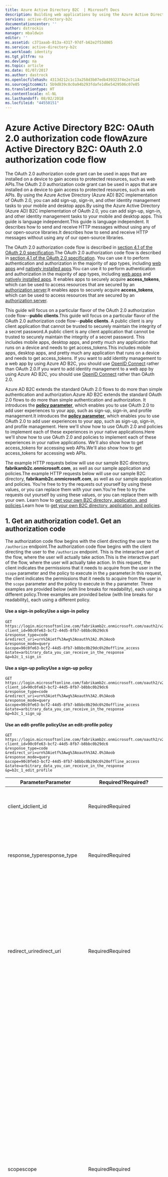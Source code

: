 ```yaml
---
title: Azure Active Directory B2C  | Microsoft Docs
description: Building web applications by using the Azure Active Directory implementation of the OpenID Connect authentication protocol.
services: active-directory-b2c
documentationcenter: ''
author: dstrockis
manager: mbaldwin
editor: ''
ms.assetid: c371aaab-813a-4317-97df-b62e2f53d865
ms.service: active-directory-b2c
ms.workload: identity
ms.tgt_pltfrm: na
ms.devlang: na
ms.topic: article
ms.date: 01/07/2017
ms.author: dastrock
ms.openlocfilehash: 4313d212c1c13a258d3b07edb43932374e2e71a4
ms.sourcegitcommit: 5b9d839c0c0a94b293fdafe1d6e5429506c07e05
ms.translationtype: HT
ms.contentlocale: nl-NL
ms.lasthandoff: 08/02/2018
ms.locfileid: "44550151"
---
```

# <a name="azure-active-directory-b2c-oauth-20-authorization-code-flow"></a><span data-ttu-id="49aea-103">Azure Active Directory B2C: OAuth 2.0 authorization code flow</span><span class="sxs-lookup"><span data-stu-id="49aea-103">Azure Active Directory B2C: OAuth 2.0 authorization code flow</span></span>
<span data-ttu-id="49aea-104">The OAuth 2.0 authorization code grant can be used in apps that are installed on a device to gain access to protected resources, such as web APIs.</span><span class="sxs-lookup"><span data-stu-id="49aea-104">The OAuth 2.0 authorization code grant can be used in apps that are installed on a device to gain access to protected resources, such as web APIs.</span></span> <span data-ttu-id="49aea-105">By using the Azure Active Directory (Azure AD) B2C implementation of OAuth 2.0, you can add sign-up, sign-in, and other identity management tasks to your mobile and desktop apps.</span><span class="sxs-lookup"><span data-stu-id="49aea-105">By using the Azure Active Directory (Azure AD) B2C implementation of OAuth 2.0, you can add sign-up, sign-in, and other identity management tasks to your mobile and desktop apps.</span></span> <span data-ttu-id="49aea-106">This guide is language independent.</span><span class="sxs-lookup"><span data-stu-id="49aea-106">This guide is language independent.</span></span> <span data-ttu-id="49aea-107">It describes how to send and receive HTTP messages without using any of our open-source libraries.</span><span class="sxs-lookup"><span data-stu-id="49aea-107">It describes how to send and receive HTTP messages without using any of our open-source libraries.</span></span>

<!-- TODO: Need link to libraries -->

<span data-ttu-id="49aea-108">The OAuth 2.0 authorization code flow is described in [section 4.1 of the OAuth 2.0 specification](http://tools.ietf.org/html/rfc6749).</span><span class="sxs-lookup"><span data-stu-id="49aea-108">The OAuth 2.0 authorization code flow is described in [section 4.1 of the OAuth 2.0 specification](http://tools.ietf.org/html/rfc6749).</span></span> <span data-ttu-id="49aea-109">You can use it to perform authentication and authorization in the majority of app types, including [web apps](active-directory-b2c-apps.md#web-apps) and [natively installed apps](active-directory-b2c-apps.md#mobile-and-native-apps).</span><span class="sxs-lookup"><span data-stu-id="49aea-109">You can use it to perform authentication and authorization in the majority of app types, including [web apps](active-directory-b2c-apps.md#web-apps) and [natively installed apps](active-directory-b2c-apps.md#mobile-and-native-apps).</span></span> <span data-ttu-id="49aea-110">It enables apps to securely acquire **access_tokens**, which can be used to access resources that are secured by an [authorization server](active-directory-b2c-reference-protocols.md#the-basics).</span><span class="sxs-lookup"><span data-stu-id="49aea-110">It enables apps to securely acquire **access_tokens**, which can be used to access resources that are secured by an [authorization server](active-directory-b2c-reference-protocols.md#the-basics).</span></span>

<span data-ttu-id="49aea-111">This guide will focus on a particular flavor of the OAuth 2.0 authorization code flow--**public clients**.</span><span class="sxs-lookup"><span data-stu-id="49aea-111">This guide will focus on a particular flavor of the OAuth 2.0 authorization code flow--**public clients**.</span></span> <span data-ttu-id="49aea-112">A public client is any client application that cannot be trusted to securely maintain the integrity of a secret password.</span><span class="sxs-lookup"><span data-stu-id="49aea-112">A public client is any client application that cannot be trusted to securely maintain the integrity of a secret password.</span></span> <span data-ttu-id="49aea-113">This includes mobile apps, desktop apps, and pretty much any application that runs on a device and needs to get access_tokens.</span><span class="sxs-lookup"><span data-stu-id="49aea-113">This includes mobile apps, desktop apps, and pretty much any application that runs on a device and needs to get access_tokens.</span></span> <span data-ttu-id="49aea-114">If you want to add identity management to a web app by using Azure AD B2C, you should use [OpenID Connect](active-directory-b2c-reference-oidc.md) rather than OAuth 2.0.</span><span class="sxs-lookup"><span data-stu-id="49aea-114">If you want to add identity management to a web app by using Azure AD B2C, you should use [OpenID Connect](active-directory-b2c-reference-oidc.md) rather than OAuth 2.0.</span></span>

<span data-ttu-id="49aea-115">Azure AD B2C extends the standard OAuth 2.0 flows to do more than simple authentication and authorization.</span><span class="sxs-lookup"><span data-stu-id="49aea-115">Azure AD B2C extends the standard OAuth 2.0 flows to do more than simple authentication and authorization.</span></span> <span data-ttu-id="49aea-116">It introduces the [**policy parameter**](active-directory-b2c-reference-policies.md), which enables you to use OAuth 2.0 to add user experiences to your app, such as sign-up, sign-in, and profile management.</span><span class="sxs-lookup"><span data-stu-id="49aea-116">It introduces the [**policy parameter**](active-directory-b2c-reference-policies.md), which enables you to use OAuth 2.0 to add user experiences to your app, such as sign-up, sign-in, and profile management.</span></span> <span data-ttu-id="49aea-117">Here we'll show how to use OAuth 2.0 and policies to implement each of these experiences in your native applications.</span><span class="sxs-lookup"><span data-stu-id="49aea-117">Here we'll show how to use OAuth 2.0 and policies to implement each of these experiences in your native applications.</span></span> <span data-ttu-id="49aea-118">We'll also show how to get access_tokens for accessing web APIs.</span><span class="sxs-lookup"><span data-stu-id="49aea-118">We'll also show how to get access_tokens for accessing web APIs.</span></span>

<span data-ttu-id="49aea-119">The example HTTP requests below will use our sample B2C directory, **fabrikamb2c.onmicrosoft.com**, as well as our sample application and policies.</span><span class="sxs-lookup"><span data-stu-id="49aea-119">The example HTTP requests below will use our sample B2C directory, **fabrikamb2c.onmicrosoft.com**, as well as our sample application and policies.</span></span> <span data-ttu-id="49aea-120">You're free to try the requests out yourself by using these values, or you can replace them with your own.</span><span class="sxs-lookup"><span data-stu-id="49aea-120">You're free to try the requests out yourself by using these values, or you can replace them with your own.</span></span>
<span data-ttu-id="49aea-121">Learn how to [get your own B2C directory, application, and policies](#use-your-own-b2c-directory).</span><span class="sxs-lookup"><span data-stu-id="49aea-121">Learn how to [get your own B2C directory, application, and policies](#use-your-own-b2c-directory).</span></span>

## <a name="1-get-an-authorization-code"></a><span data-ttu-id="49aea-122">1. Get an authorization code</span><span class="sxs-lookup"><span data-stu-id="49aea-122">1. Get an authorization code</span></span>
<span data-ttu-id="49aea-123">The authorization code flow begins with the client directing the user to the `/authorize` endpoint.</span><span class="sxs-lookup"><span data-stu-id="49aea-123">The authorization code flow begins with the client directing the user to the `/authorize` endpoint.</span></span> <span data-ttu-id="49aea-124">This is the interactive part of the flow, where the user will actually take action.</span><span class="sxs-lookup"><span data-stu-id="49aea-124">This is the interactive part of the flow, where the user will actually take action.</span></span> <span data-ttu-id="49aea-125">In this request, the client indicates the permissions that it needs to acquire from the user in the `scope` parameter and the policy to execute in the `p` parameter.</span><span class="sxs-lookup"><span data-stu-id="49aea-125">In this request, the client indicates the permissions that it needs to acquire from the user in the `scope` parameter and the policy to execute in the `p` parameter.</span></span> <span data-ttu-id="49aea-126">Three examples are provided below (with line breaks for readability), each using a different policy.</span><span class="sxs-lookup"><span data-stu-id="49aea-126">Three examples are provided below (with line breaks for readability), each using a different policy.</span></span>

#### <a name="use-a-sign-in-policy"></a><span data-ttu-id="49aea-127">Use a sign-in policy</span><span class="sxs-lookup"><span data-stu-id="49aea-127">Use a sign-in policy</span></span>
```
GET https://login.microsoftonline.com/fabrikamb2c.onmicrosoft.com/oauth2/v2.0/authorize?
client_id=90c0fe63-bcf2-44d5-8fb7-b8bbc0b29dc6
&response_type=code
&redirect_uri=urn%3Aietf%3Awg%3Aoauth%3A2.0%3Aoob
&response_mode=query
&scope=90c0fe63-bcf2-44d5-8fb7-b8bbc0b29dc6%20offline_access
&state=arbitrary_data_you_can_receive_in_the_response
&p=b2c_1_sign_in
```

#### <a name="use-a-sign-up-policy"></a><span data-ttu-id="49aea-128">Use a sign-up policy</span><span class="sxs-lookup"><span data-stu-id="49aea-128">Use a sign-up policy</span></span>
```
GET https://login.microsoftonline.com/fabrikamb2c.onmicrosoft.com/oauth2/v2.0/authorize?
client_id=90c0fe63-bcf2-44d5-8fb7-b8bbc0b29dc6
&response_type=code
&redirect_uri=urn%3Aietf%3Awg%3Aoauth%3A2.0%3Aoob
&response_mode=query
&scope=90c0fe63-bcf2-44d5-8fb7-b8bbc0b29dc6%20offline_access
&state=arbitrary_data_you_can_receive_in_the_response
&p=b2c_1_sign_up
```

#### <a name="use-an-edit-profile-policy"></a><span data-ttu-id="49aea-129">Use an edit-profile policy</span><span class="sxs-lookup"><span data-stu-id="49aea-129">Use an edit-profile policy</span></span>
```
GET https://login.microsoftonline.com/fabrikamb2c.onmicrosoft.com/oauth2/v2.0/authorize?
client_id=90c0fe63-bcf2-44d5-8fb7-b8bbc0b29dc6
&response_type=code
&redirect_uri=urn%3Aietf%3Awg%3Aoauth%3A2.0%3Aoob
&response_mode=query
&scope=90c0fe63-bcf2-44d5-8fb7-b8bbc0b29dc6%20offline_access
&state=arbitrary_data_you_can_receive_in_the_response
&p=b2c_1_edit_profile
```

| <span data-ttu-id="49aea-130">Parameter</span><span class="sxs-lookup"><span data-stu-id="49aea-130">Parameter</span></span> | <span data-ttu-id="49aea-131">Required?</span><span class="sxs-lookup"><span data-stu-id="49aea-131">Required?</span></span> | <span data-ttu-id="49aea-132">Description</span><span class="sxs-lookup"><span data-stu-id="49aea-132">Description</span></span> |
| --- | --- | --- |
| <span data-ttu-id="49aea-133">client_id</span><span class="sxs-lookup"><span data-stu-id="49aea-133">client_id</span></span> |<span data-ttu-id="49aea-134">Required</span><span class="sxs-lookup"><span data-stu-id="49aea-134">Required</span></span> |<span data-ttu-id="49aea-135">The application ID that the [Azure portal](https://portal.azure.com) assigned to your app.</span><span class="sxs-lookup"><span data-stu-id="49aea-135">The application ID that the [Azure portal](https://portal.azure.com) assigned to your app.</span></span> |
| <span data-ttu-id="49aea-136">response_type</span><span class="sxs-lookup"><span data-stu-id="49aea-136">response_type</span></span> |<span data-ttu-id="49aea-137">Required</span><span class="sxs-lookup"><span data-stu-id="49aea-137">Required</span></span> |<span data-ttu-id="49aea-138">The response type, which must include `code` for the authorization code flow.</span><span class="sxs-lookup"><span data-stu-id="49aea-138">The response type, which must include `code` for the authorization code flow.</span></span> |
| <span data-ttu-id="49aea-139">redirect_uri</span><span class="sxs-lookup"><span data-stu-id="49aea-139">redirect_uri</span></span> |<span data-ttu-id="49aea-140">Required</span><span class="sxs-lookup"><span data-stu-id="49aea-140">Required</span></span> |<span data-ttu-id="49aea-141">The redirect_uri of your app, where authentication responses can be sent and received by your app.</span><span class="sxs-lookup"><span data-stu-id="49aea-141">The redirect_uri of your app, where authentication responses can be sent and received by your app.</span></span> <span data-ttu-id="49aea-142">It must exactly match one of the redirect_uris that you registered in the portal, except that it must be URL encoded.</span><span class="sxs-lookup"><span data-stu-id="49aea-142">It must exactly match one of the redirect_uris that you registered in the portal, except that it must be URL encoded.</span></span> |
| <span data-ttu-id="49aea-143">scope</span><span class="sxs-lookup"><span data-stu-id="49aea-143">scope</span></span> |<span data-ttu-id="49aea-144">Required</span><span class="sxs-lookup"><span data-stu-id="49aea-144">Required</span></span> |<span data-ttu-id="49aea-145">A space-separated list of scopes.</span><span class="sxs-lookup"><span data-stu-id="49aea-145">A space-separated list of scopes.</span></span> <span data-ttu-id="49aea-146">A single scope value indicates to Azure AD both of the permissions that are being requested.</span><span class="sxs-lookup"><span data-stu-id="49aea-146">A single scope value indicates to Azure AD both of the permissions that are being requested.</span></span> <span data-ttu-id="49aea-147">Using the client ID as the scope indicates that your app needs an **access token** that can be used against your own service or web API, represented by the same client ID.</span><span class="sxs-lookup"><span data-stu-id="49aea-147">Using the client ID as the scope indicates that your app needs an **access token** that can be used against your own service or web API, represented by the same client ID.</span></span>  <span data-ttu-id="49aea-148">The `offline_access` scope indicates that your app will need a **refresh_token** for long-lived access to resources.</span><span class="sxs-lookup"><span data-stu-id="49aea-148">The `offline_access` scope indicates that your app will need a **refresh_token** for long-lived access to resources.</span></span>  <span data-ttu-id="49aea-149">You can also use the `openid` scope to request an **id_token** from Azure AD B2C.</span><span class="sxs-lookup"><span data-stu-id="49aea-149">You can also use the `openid` scope to request an **id_token** from Azure AD B2C.</span></span> |
| <span data-ttu-id="49aea-150">response_mode</span><span class="sxs-lookup"><span data-stu-id="49aea-150">response_mode</span></span> |<span data-ttu-id="49aea-151">Recommended</span><span class="sxs-lookup"><span data-stu-id="49aea-151">Recommended</span></span> |<span data-ttu-id="49aea-152">The method that should be used to send the resulting authorization_code back to your app.</span><span class="sxs-lookup"><span data-stu-id="49aea-152">The method that should be used to send the resulting authorization_code back to your app.</span></span> <span data-ttu-id="49aea-153">It can be one of 'query', 'form_post', or 'fragment'.</span><span class="sxs-lookup"><span data-stu-id="49aea-153">It can be one of 'query', 'form_post', or 'fragment'.</span></span> |
| <span data-ttu-id="49aea-154">state</span><span class="sxs-lookup"><span data-stu-id="49aea-154">state</span></span> |<span data-ttu-id="49aea-155">Recommended</span><span class="sxs-lookup"><span data-stu-id="49aea-155">Recommended</span></span> |<span data-ttu-id="49aea-156">A value included in the request that will also be returned in the token response.</span><span class="sxs-lookup"><span data-stu-id="49aea-156">A value included in the request that will also be returned in the token response.</span></span> <span data-ttu-id="49aea-157">It can be a string of any content that you want.</span><span class="sxs-lookup"><span data-stu-id="49aea-157">It can be a string of any content that you want.</span></span> <span data-ttu-id="49aea-158">A randomly generated unique value is typically used for preventing cross-site request forgery attacks.</span><span class="sxs-lookup"><span data-stu-id="49aea-158">A randomly generated unique value is typically used for preventing cross-site request forgery attacks.</span></span> <span data-ttu-id="49aea-159">The state is also used to encode information about the user's state in the app before the authentication request occurred, such as the page they were on or the policy being executed.</span><span class="sxs-lookup"><span data-stu-id="49aea-159">The state is also used to encode information about the user's state in the app before the authentication request occurred, such as the page they were on or the policy being executed.</span></span> |
| <span data-ttu-id="49aea-160">p</span><span class="sxs-lookup"><span data-stu-id="49aea-160">p</span></span> |<span data-ttu-id="49aea-161">Required</span><span class="sxs-lookup"><span data-stu-id="49aea-161">Required</span></span> |<span data-ttu-id="49aea-162">The policy that will be executed.</span><span class="sxs-lookup"><span data-stu-id="49aea-162">The policy that will be executed.</span></span> <span data-ttu-id="49aea-163">It is the name of a policy that is created in your B2C directory.</span><span class="sxs-lookup"><span data-stu-id="49aea-163">It is the name of a policy that is created in your B2C directory.</span></span> <span data-ttu-id="49aea-164">The policy name value should begin with "b2c\_1\_".</span><span class="sxs-lookup"><span data-stu-id="49aea-164">The policy name value should begin with "b2c\_1\_".</span></span> <span data-ttu-id="49aea-165">Learn more about policies in [Extensible policy framework](active-directory-b2c-reference-policies.md).</span><span class="sxs-lookup"><span data-stu-id="49aea-165">Learn more about policies in [Extensible policy framework](active-directory-b2c-reference-policies.md).</span></span> |
| <span data-ttu-id="49aea-166">prompt</span><span class="sxs-lookup"><span data-stu-id="49aea-166">prompt</span></span> |<span data-ttu-id="49aea-167">Optional</span><span class="sxs-lookup"><span data-stu-id="49aea-167">Optional</span></span> |<span data-ttu-id="49aea-168">The type of user interaction that is required.</span><span class="sxs-lookup"><span data-stu-id="49aea-168">The type of user interaction that is required.</span></span> <span data-ttu-id="49aea-169">The only valid value at this time is 'login', which forces the user to enter their credentials on that request.</span><span class="sxs-lookup"><span data-stu-id="49aea-169">The only valid value at this time is 'login', which forces the user to enter their credentials on that request.</span></span> <span data-ttu-id="49aea-170">Single sign-on will not take effect.</span><span class="sxs-lookup"><span data-stu-id="49aea-170">Single sign-on will not take effect.</span></span> |

<span data-ttu-id="49aea-171">At this point, the user will be asked to complete the policy's workflow.</span><span class="sxs-lookup"><span data-stu-id="49aea-171">At this point, the user will be asked to complete the policy's workflow.</span></span> <span data-ttu-id="49aea-172">This may involve the user entering their user name and password, signing in with a social identity, signing up for the directory, or any other number of steps, depending on how the policy is defined.</span><span class="sxs-lookup"><span data-stu-id="49aea-172">This may involve the user entering their user name and password, signing in with a social identity, signing up for the directory, or any other number of steps, depending on how the policy is defined.</span></span>

<span data-ttu-id="49aea-173">After the user completes the policy, Azure AD will return a response to your app at the indicated `redirect_uri`, by using the method specified in the `response_mode` parameter.</span><span class="sxs-lookup"><span data-stu-id="49aea-173">After the user completes the policy, Azure AD will return a response to your app at the indicated `redirect_uri`, by using the method specified in the `response_mode` parameter.</span></span> <span data-ttu-id="49aea-174">The response will be exactly the same for each of the above cases, independent of the policy that was executed.</span><span class="sxs-lookup"><span data-stu-id="49aea-174">The response will be exactly the same for each of the above cases, independent of the policy that was executed.</span></span>

<span data-ttu-id="49aea-175">A successful response that uses `response_mode=query` looks like:</span><span class="sxs-lookup"><span data-stu-id="49aea-175">A successful response that uses `response_mode=query` looks like:</span></span>

```
GET urn:ietf:wg:oauth:2.0:oob?
code=AwABAAAAvPM1KaPlrEqdFSBzjqfTGBCmLdgfSTLEMPGYuNHSUYBrq...        // the authorization_code, truncated
&state=arbitrary_data_you_can_receive_in_the_response                // the value provided in the request
```

| <span data-ttu-id="49aea-176">Parameter</span><span class="sxs-lookup"><span data-stu-id="49aea-176">Parameter</span></span> | <span data-ttu-id="49aea-177">Description</span><span class="sxs-lookup"><span data-stu-id="49aea-177">Description</span></span> |
| --- | --- |
| <span data-ttu-id="49aea-178">code</span><span class="sxs-lookup"><span data-stu-id="49aea-178">code</span></span> |<span data-ttu-id="49aea-179">The authorization_code that the app requested.</span><span class="sxs-lookup"><span data-stu-id="49aea-179">The authorization_code that the app requested.</span></span> <span data-ttu-id="49aea-180">The app can use the authorization code to request an access_token for a target resource.</span><span class="sxs-lookup"><span data-stu-id="49aea-180">The app can use the authorization code to request an access_token for a target resource.</span></span> <span data-ttu-id="49aea-181">Authorization_codes are very short lived.</span><span class="sxs-lookup"><span data-stu-id="49aea-181">Authorization_codes are very short lived.</span></span> <span data-ttu-id="49aea-182">Typically, they expire after about 10 minutes.</span><span class="sxs-lookup"><span data-stu-id="49aea-182">Typically, they expire after about 10 minutes.</span></span> |
| <span data-ttu-id="49aea-183">state</span><span class="sxs-lookup"><span data-stu-id="49aea-183">state</span></span> |<span data-ttu-id="49aea-184">See the full description in the previous table.</span><span class="sxs-lookup"><span data-stu-id="49aea-184">See the full description in the previous table.</span></span> <span data-ttu-id="49aea-185">If a state parameter is included in the request, the same value should appear in the response.</span><span class="sxs-lookup"><span data-stu-id="49aea-185">If a state parameter is included in the request, the same value should appear in the response.</span></span> <span data-ttu-id="49aea-186">The app should verify that the state values in the request and the response are identical.</span><span class="sxs-lookup"><span data-stu-id="49aea-186">The app should verify that the state values in the request and the response are identical.</span></span> |

<span data-ttu-id="49aea-187">Error responses may also be sent to the `redirect_uri` so that the app can handle them appropriately:</span><span class="sxs-lookup"><span data-stu-id="49aea-187">Error responses may also be sent to the `redirect_uri` so that the app can handle them appropriately:</span></span>

```
GET urn:ietf:wg:oauth:2.0:oob?
error=access_denied
&error_description=The+user+has+cancelled+entering+self-asserted+information
&state=arbitrary_data_you_can_receive_in_the_response
```

| <span data-ttu-id="49aea-188">Parameter</span><span class="sxs-lookup"><span data-stu-id="49aea-188">Parameter</span></span> | <span data-ttu-id="49aea-189">Description</span><span class="sxs-lookup"><span data-stu-id="49aea-189">Description</span></span> |
| --- | --- |
| <span data-ttu-id="49aea-190">error</span><span class="sxs-lookup"><span data-stu-id="49aea-190">error</span></span> |<span data-ttu-id="49aea-191">An error code string that can be used to classify the types of errors that occur, and can be used to react to errors.</span><span class="sxs-lookup"><span data-stu-id="49aea-191">An error code string that can be used to classify the types of errors that occur, and can be used to react to errors.</span></span> |
| <span data-ttu-id="49aea-192">error_description</span><span class="sxs-lookup"><span data-stu-id="49aea-192">error_description</span></span> |<span data-ttu-id="49aea-193">A specific error message that can help a developer to identify the root cause of an authentication error.</span><span class="sxs-lookup"><span data-stu-id="49aea-193">A specific error message that can help a developer to identify the root cause of an authentication error.</span></span> |
| <span data-ttu-id="49aea-194">state</span><span class="sxs-lookup"><span data-stu-id="49aea-194">state</span></span> |<span data-ttu-id="49aea-195">See the full description in the first table in this section.</span><span class="sxs-lookup"><span data-stu-id="49aea-195">See the full description in the first table in this section.</span></span> <span data-ttu-id="49aea-196">If a state parameter is included in the request, the same value should appear in the response.</span><span class="sxs-lookup"><span data-stu-id="49aea-196">If a state parameter is included in the request, the same value should appear in the response.</span></span> <span data-ttu-id="49aea-197">The app should verify that the state values in the request and the response are identical.</span><span class="sxs-lookup"><span data-stu-id="49aea-197">The app should verify that the state values in the request and the response are identical.</span></span> |

## <a name="2-get-a-token"></a><span data-ttu-id="49aea-198">2. Get a token</span><span class="sxs-lookup"><span data-stu-id="49aea-198">2. Get a token</span></span>
<span data-ttu-id="49aea-199">Now that you've acquired an authorization_code, you can redeem the `code` for a token to the desired resource by sending a `POST` request to the `/token` endpoint.</span><span class="sxs-lookup"><span data-stu-id="49aea-199">Now that you've acquired an authorization_code, you can redeem the `code` for a token to the desired resource by sending a `POST` request to the `/token` endpoint.</span></span> <span data-ttu-id="49aea-200">In Azure AD B2C, the only resource that you can request a token for is your app's own backend web API.</span><span class="sxs-lookup"><span data-stu-id="49aea-200">In Azure AD B2C, the only resource that you can request a token for is your app's own backend web API.</span></span> <span data-ttu-id="49aea-201">The convention that is used for requesting a token to yourself is to use your app's client ID as the scope:</span><span class="sxs-lookup"><span data-stu-id="49aea-201">The convention that is used for requesting a token to yourself is to use your app's client ID as the scope:</span></span>

```
POST fabrikamb2c.onmicrosoft.com/oauth2/v2.0/token?p=b2c_1_sign_in HTTP/1.1
Host: https://login.microsoftonline.com
Content-Type: application/x-www-form-urlencoded

grant_type=authorization_code&client_id=90c0fe63-bcf2-44d5-8fb7-b8bbc0b29dc6&scope=90c0fe63-bcf2-44d5-8fb7-b8bbc0b29dc6 offline_access&code=AwABAAAAvPM1KaPlrEqdFSBzjqfTGBCmLdgfSTLEMPGYuNHSUYBrq...&redirect_uri=urn:ietf:wg:oauth:2.0:oob

```

| <span data-ttu-id="49aea-202">Parameter</span><span class="sxs-lookup"><span data-stu-id="49aea-202">Parameter</span></span> | <span data-ttu-id="49aea-203">Required?</span><span class="sxs-lookup"><span data-stu-id="49aea-203">Required?</span></span> | <span data-ttu-id="49aea-204">Description</span><span class="sxs-lookup"><span data-stu-id="49aea-204">Description</span></span> |
| --- | --- | --- |
| <span data-ttu-id="49aea-205">p</span><span class="sxs-lookup"><span data-stu-id="49aea-205">p</span></span> |<span data-ttu-id="49aea-206">Required</span><span class="sxs-lookup"><span data-stu-id="49aea-206">Required</span></span> |<span data-ttu-id="49aea-207">The policy that was used to acquire the authorization code.</span><span class="sxs-lookup"><span data-stu-id="49aea-207">The policy that was used to acquire the authorization code.</span></span> <span data-ttu-id="49aea-208">You cannot use a different policy in this request.</span><span class="sxs-lookup"><span data-stu-id="49aea-208">You cannot use a different policy in this request.</span></span> <span data-ttu-id="49aea-209">Note that you add this parameter to the *query string*, not in the POST body.</span><span class="sxs-lookup"><span data-stu-id="49aea-209">Note that you add this parameter to the *query string*, not in the POST body.</span></span> |
| <span data-ttu-id="49aea-210">client_id</span><span class="sxs-lookup"><span data-stu-id="49aea-210">client_id</span></span> |<span data-ttu-id="49aea-211">Required</span><span class="sxs-lookup"><span data-stu-id="49aea-211">Required</span></span> |<span data-ttu-id="49aea-212">The application ID that the [Azure portal](https://portal.azure.com) assigned to your app.</span><span class="sxs-lookup"><span data-stu-id="49aea-212">The application ID that the [Azure portal](https://portal.azure.com) assigned to your app.</span></span> |
| <span data-ttu-id="49aea-213">grant_type</span><span class="sxs-lookup"><span data-stu-id="49aea-213">grant_type</span></span> |<span data-ttu-id="49aea-214">Required</span><span class="sxs-lookup"><span data-stu-id="49aea-214">Required</span></span> |<span data-ttu-id="49aea-215">The type of grant, which must be `authorization_code` for the authorization code flow.</span><span class="sxs-lookup"><span data-stu-id="49aea-215">The type of grant, which must be `authorization_code` for the authorization code flow.</span></span> |
| <span data-ttu-id="49aea-216">scope</span><span class="sxs-lookup"><span data-stu-id="49aea-216">scope</span></span> |<span data-ttu-id="49aea-217">Reccommended</span><span class="sxs-lookup"><span data-stu-id="49aea-217">Reccommended</span></span> |<span data-ttu-id="49aea-218">A space-separated list of scopes.</span><span class="sxs-lookup"><span data-stu-id="49aea-218">A space-separated list of scopes.</span></span> <span data-ttu-id="49aea-219">A single scope value indicates to Azure AD both of the permissions that are being requested.</span><span class="sxs-lookup"><span data-stu-id="49aea-219">A single scope value indicates to Azure AD both of the permissions that are being requested.</span></span> <span data-ttu-id="49aea-220">Using the client ID as the scope indicates that your app needs an **access token** that can be used against your own service or web API, represented by the same client ID.</span><span class="sxs-lookup"><span data-stu-id="49aea-220">Using the client ID as the scope indicates that your app needs an **access token** that can be used against your own service or web API, represented by the same client ID.</span></span>  <span data-ttu-id="49aea-221">The `offline_access` scope indicates that your app will need a **refresh_token** for long-lived access to resources.</span><span class="sxs-lookup"><span data-stu-id="49aea-221">The `offline_access` scope indicates that your app will need a **refresh_token** for long-lived access to resources.</span></span>  <span data-ttu-id="49aea-222">You can also use the `openid` scope to request an **id_token** from Azure AD B2C.</span><span class="sxs-lookup"><span data-stu-id="49aea-222">You can also use the `openid` scope to request an **id_token** from Azure AD B2C.</span></span> |
| <span data-ttu-id="49aea-223">code</span><span class="sxs-lookup"><span data-stu-id="49aea-223">code</span></span> |<span data-ttu-id="49aea-224">Required</span><span class="sxs-lookup"><span data-stu-id="49aea-224">Required</span></span> |<span data-ttu-id="49aea-225">The authorization_code that you acquired in the first leg of the flow.</span><span class="sxs-lookup"><span data-stu-id="49aea-225">The authorization_code that you acquired in the first leg of the flow.</span></span> |
| <span data-ttu-id="49aea-226">redirect_uri</span><span class="sxs-lookup"><span data-stu-id="49aea-226">redirect_uri</span></span> |<span data-ttu-id="49aea-227">Required</span><span class="sxs-lookup"><span data-stu-id="49aea-227">Required</span></span> |<span data-ttu-id="49aea-228">The redirect_uri of the application where you received the authorization_code.</span><span class="sxs-lookup"><span data-stu-id="49aea-228">The redirect_uri of the application where you received the authorization_code.</span></span> |

<span data-ttu-id="49aea-229">A successful token response will look like:</span><span class="sxs-lookup"><span data-stu-id="49aea-229">A successful token response will look like:</span></span>

```
{
    "not_before": "1442340812",
    "token_type": "Bearer",
    "access_token": "eyJ0eXAiOiJKV1QiLCJhbGciOiJSUzI1NiIsIng1dCI6Ik5HVEZ2ZEstZnl0aEV1Q...",
    "scope": "90c0fe63-bcf2-44d5-8fb7-b8bbc0b29dc6 offline_access",
    "expires_in": "3600",
    "refresh_token": "AAQfQmvuDy8WtUv-sd0TBwWVQs1rC-Lfxa_NDkLqpg50Cxp5Dxj0VPF1mx2Z...",
}
```
| <span data-ttu-id="49aea-230">Parameter</span><span class="sxs-lookup"><span data-stu-id="49aea-230">Parameter</span></span> | <span data-ttu-id="49aea-231">Description</span><span class="sxs-lookup"><span data-stu-id="49aea-231">Description</span></span> |
| --- | --- |
| <span data-ttu-id="49aea-232">not_before</span><span class="sxs-lookup"><span data-stu-id="49aea-232">not_before</span></span> |<span data-ttu-id="49aea-233">The time at which the token is considered valid, in epoch time.</span><span class="sxs-lookup"><span data-stu-id="49aea-233">The time at which the token is considered valid, in epoch time.</span></span> |
| <span data-ttu-id="49aea-234">token_type</span><span class="sxs-lookup"><span data-stu-id="49aea-234">token_type</span></span> |<span data-ttu-id="49aea-235">The token type value.</span><span class="sxs-lookup"><span data-stu-id="49aea-235">The token type value.</span></span> <span data-ttu-id="49aea-236">The only type that Azure AD supports is Bearer.</span><span class="sxs-lookup"><span data-stu-id="49aea-236">The only type that Azure AD supports is Bearer.</span></span> |
| <span data-ttu-id="49aea-237">access_token</span><span class="sxs-lookup"><span data-stu-id="49aea-237">access_token</span></span> |<span data-ttu-id="49aea-238">The signed JSON Web Token (JWT) token that you requested.</span><span class="sxs-lookup"><span data-stu-id="49aea-238">The signed JSON Web Token (JWT) token that you requested.</span></span> |
| <span data-ttu-id="49aea-239">scope</span><span class="sxs-lookup"><span data-stu-id="49aea-239">scope</span></span> |<span data-ttu-id="49aea-240">The scopes that the token is valid for, which can be used for caching tokens for later use.</span><span class="sxs-lookup"><span data-stu-id="49aea-240">The scopes that the token is valid for, which can be used for caching tokens for later use.</span></span> |
| <span data-ttu-id="49aea-241">expires_in</span><span class="sxs-lookup"><span data-stu-id="49aea-241">expires_in</span></span> |<span data-ttu-id="49aea-242">The length of time that the token is valid (in seconds).</span><span class="sxs-lookup"><span data-stu-id="49aea-242">The length of time that the token is valid (in seconds).</span></span> |
| <span data-ttu-id="49aea-243">refresh_token</span><span class="sxs-lookup"><span data-stu-id="49aea-243">refresh_token</span></span> |<span data-ttu-id="49aea-244">An OAuth 2.0 refresh_token.</span><span class="sxs-lookup"><span data-stu-id="49aea-244">An OAuth 2.0 refresh_token.</span></span> <span data-ttu-id="49aea-245">The app can use this token to acquire additional tokens after the current token expires.</span><span class="sxs-lookup"><span data-stu-id="49aea-245">The app can use this token to acquire additional tokens after the current token expires.</span></span> <span data-ttu-id="49aea-246">Refresh_tokens are long lived, and can be used to retain access to resources for extended periods of time.</span><span class="sxs-lookup"><span data-stu-id="49aea-246">Refresh_tokens are long lived, and can be used to retain access to resources for extended periods of time.</span></span> <span data-ttu-id="49aea-247">For more detail, refer to the [B2C token reference](active-directory-b2c-reference-tokens.md).</span><span class="sxs-lookup"><span data-stu-id="49aea-247">For more detail, refer to the [B2C token reference](active-directory-b2c-reference-tokens.md).</span></span> |

<span data-ttu-id="49aea-248">Error responses will look like:</span><span class="sxs-lookup"><span data-stu-id="49aea-248">Error responses will look like:</span></span>

```
{
    "error": "access_denied",
    "error_description": "The user revoked access to the app.",
}
```

| <span data-ttu-id="49aea-249">Parameter</span><span class="sxs-lookup"><span data-stu-id="49aea-249">Parameter</span></span> | <span data-ttu-id="49aea-250">Description</span><span class="sxs-lookup"><span data-stu-id="49aea-250">Description</span></span> |
| --- | --- |
| <span data-ttu-id="49aea-251">error</span><span class="sxs-lookup"><span data-stu-id="49aea-251">error</span></span> |<span data-ttu-id="49aea-252">An error code string that can be used to classify the types of errors that occur, and can be used to react to errors.</span><span class="sxs-lookup"><span data-stu-id="49aea-252">An error code string that can be used to classify the types of errors that occur, and can be used to react to errors.</span></span> |
| <span data-ttu-id="49aea-253">error_description</span><span class="sxs-lookup"><span data-stu-id="49aea-253">error_description</span></span> |<span data-ttu-id="49aea-254">A specific error message that can help a developer to identify the root cause of an authentication error.</span><span class="sxs-lookup"><span data-stu-id="49aea-254">A specific error message that can help a developer to identify the root cause of an authentication error.</span></span> |

## <a name="3-use-the-token"></a><span data-ttu-id="49aea-255">3. Use the token</span><span class="sxs-lookup"><span data-stu-id="49aea-255">3. Use the token</span></span>
<span data-ttu-id="49aea-256">Now that you've successfully acquired an `access_token`, you can use the token in requests to your backend web APIs by including it in the `Authorization` header:</span><span class="sxs-lookup"><span data-stu-id="49aea-256">Now that you've successfully acquired an `access_token`, you can use the token in requests to your backend web APIs by including it in the `Authorization` header:</span></span>

```
GET /tasks
Host: https://mytaskwebapi.com
Authorization: Bearer eyJ0eXAiOiJKV1QiLCJhbGciOiJSUzI1NiIsIng1dCI6Ik5HVEZ2ZEstZnl0aEV1Q...
```

## <a name="4-refresh-the-token"></a><span data-ttu-id="49aea-257">4. Refresh the token</span><span class="sxs-lookup"><span data-stu-id="49aea-257">4. Refresh the token</span></span>
<span data-ttu-id="49aea-258">Access & Id tokens are short lived.</span><span class="sxs-lookup"><span data-stu-id="49aea-258">Access & Id tokens are short lived.</span></span> <span data-ttu-id="49aea-259">You must refresh them after they expire to continue being able to access resources.</span><span class="sxs-lookup"><span data-stu-id="49aea-259">You must refresh them after they expire to continue being able to access resources.</span></span> <span data-ttu-id="49aea-260">You can do so by submitting another `POST` request to the `/token` endpoint.</span><span class="sxs-lookup"><span data-stu-id="49aea-260">You can do so by submitting another `POST` request to the `/token` endpoint.</span></span> <span data-ttu-id="49aea-261">This time provide the `refresh_token` instead of the `code`:</span><span class="sxs-lookup"><span data-stu-id="49aea-261">This time provide the `refresh_token` instead of the `code`:</span></span>

```
POST fabrikamb2c.onmicrosoft.com/oauth2/v2.0/token?p=b2c_1_sign_in HTTP/1.1
Host: https://login.microsoftonline.com
Content-Type: application/x-www-form-urlencoded

grant_type=refresh_token&client_id=90c0fe63-bcf2-44d5-8fb7-b8bbc0b29dc6&scope=90c0fe63-bcf2-44d5-8fb7-b8bbc0b29dc6 offline_access&refresh_token=AwABAAAAvPM1KaPlrEqdFSBzjqfTGBCmLdgfSTLEMPGYuNHSUYBrq...&redirect_uri=urn:ietf:wg:oauth:2.0:oob
```

| <span data-ttu-id="49aea-262">Parameter</span><span class="sxs-lookup"><span data-stu-id="49aea-262">Parameter</span></span> | <span data-ttu-id="49aea-263">Required?</span><span class="sxs-lookup"><span data-stu-id="49aea-263">Required?</span></span> | <span data-ttu-id="49aea-264">Description</span><span class="sxs-lookup"><span data-stu-id="49aea-264">Description</span></span> |
| --- | --- | --- |
| <span data-ttu-id="49aea-265">p</span><span class="sxs-lookup"><span data-stu-id="49aea-265">p</span></span> |<span data-ttu-id="49aea-266">Required</span><span class="sxs-lookup"><span data-stu-id="49aea-266">Required</span></span> |<span data-ttu-id="49aea-267">The policy that was used to acquire the original refresh_token.</span><span class="sxs-lookup"><span data-stu-id="49aea-267">The policy that was used to acquire the original refresh_token.</span></span> <span data-ttu-id="49aea-268">You cannot use a different policy in this request.</span><span class="sxs-lookup"><span data-stu-id="49aea-268">You cannot use a different policy in this request.</span></span> <span data-ttu-id="49aea-269">Note that you add this parameter to the *query string*, not in the POST body.</span><span class="sxs-lookup"><span data-stu-id="49aea-269">Note that you add this parameter to the *query string*, not in the POST body.</span></span> |
| <span data-ttu-id="49aea-270">client_id</span><span class="sxs-lookup"><span data-stu-id="49aea-270">client_id</span></span> |<span data-ttu-id="49aea-271">Recommended</span><span class="sxs-lookup"><span data-stu-id="49aea-271">Recommended</span></span> |<span data-ttu-id="49aea-272">The application ID that the [Azure portal](https://portal.azure.com) assigned to your app.</span><span class="sxs-lookup"><span data-stu-id="49aea-272">The application ID that the [Azure portal](https://portal.azure.com) assigned to your app.</span></span> |
| <span data-ttu-id="49aea-273">grant_type</span><span class="sxs-lookup"><span data-stu-id="49aea-273">grant_type</span></span> |<span data-ttu-id="49aea-274">Required</span><span class="sxs-lookup"><span data-stu-id="49aea-274">Required</span></span> |<span data-ttu-id="49aea-275">The type of grant, which must be `refresh_token` for this leg of the authorization code flow.</span><span class="sxs-lookup"><span data-stu-id="49aea-275">The type of grant, which must be `refresh_token` for this leg of the authorization code flow.</span></span> |
| <span data-ttu-id="49aea-276">scope</span><span class="sxs-lookup"><span data-stu-id="49aea-276">scope</span></span> |<span data-ttu-id="49aea-277">Recommended</span><span class="sxs-lookup"><span data-stu-id="49aea-277">Recommended</span></span> |<span data-ttu-id="49aea-278">A space-separated list of scopes.</span><span class="sxs-lookup"><span data-stu-id="49aea-278">A space-separated list of scopes.</span></span> <span data-ttu-id="49aea-279">A single scope value indicates to Azure AD both of the permissions that are being requested.</span><span class="sxs-lookup"><span data-stu-id="49aea-279">A single scope value indicates to Azure AD both of the permissions that are being requested.</span></span> <span data-ttu-id="49aea-280">Using the client ID as the scope indicates that your app needs an **access token** that can be used against your own service or web API, represented by the same client ID.</span><span class="sxs-lookup"><span data-stu-id="49aea-280">Using the client ID as the scope indicates that your app needs an **access token** that can be used against your own service or web API, represented by the same client ID.</span></span>  <span data-ttu-id="49aea-281">The `offline_access` scope indicates that your app will need a **refresh_token** for long-lived access to resources.</span><span class="sxs-lookup"><span data-stu-id="49aea-281">The `offline_access` scope indicates that your app will need a **refresh_token** for long-lived access to resources.</span></span>  <span data-ttu-id="49aea-282">You can also use the `openid` scope to request an **id_token** from Azure AD B2C.</span><span class="sxs-lookup"><span data-stu-id="49aea-282">You can also use the `openid` scope to request an **id_token** from Azure AD B2C.</span></span> |
| <span data-ttu-id="49aea-283">redirect_uri</span><span class="sxs-lookup"><span data-stu-id="49aea-283">redirect_uri</span></span> |<span data-ttu-id="49aea-284">Optional</span><span class="sxs-lookup"><span data-stu-id="49aea-284">Optional</span></span> |<span data-ttu-id="49aea-285">The redirect_uri of the application where you received the authorization_code.</span><span class="sxs-lookup"><span data-stu-id="49aea-285">The redirect_uri of the application where you received the authorization_code.</span></span> |
| <span data-ttu-id="49aea-286">refresh_token</span><span class="sxs-lookup"><span data-stu-id="49aea-286">refresh_token</span></span> |<span data-ttu-id="49aea-287">Required</span><span class="sxs-lookup"><span data-stu-id="49aea-287">Required</span></span> |<span data-ttu-id="49aea-288">The original refresh_token that you acquired in the second leg of the flow.</span><span class="sxs-lookup"><span data-stu-id="49aea-288">The original refresh_token that you acquired in the second leg of the flow.</span></span> |

<span data-ttu-id="49aea-289">A successful token response will look like:</span><span class="sxs-lookup"><span data-stu-id="49aea-289">A successful token response will look like:</span></span>

```
{
    "not_before": "1442340812",
    "token_type": "Bearer",
    "access_token": "eyJ0eXAiOiJKV1QiLCJhbGciOiJSUzI1NiIsIng1dCI6Ik5HVEZ2ZEstZnl0aEV1Q...",
    "scope": "90c0fe63-bcf2-44d5-8fb7-b8bbc0b29dc6 offline_access",
    "expires_in": "3600",
    "refresh_token": "AAQfQmvuDy8WtUv-sd0TBwWVQs1rC-Lfxa_NDkLqpg50Cxp5Dxj0VPF1mx2Z...",
}
```
| <span data-ttu-id="49aea-290">Parameter</span><span class="sxs-lookup"><span data-stu-id="49aea-290">Parameter</span></span> | <span data-ttu-id="49aea-291">Description</span><span class="sxs-lookup"><span data-stu-id="49aea-291">Description</span></span> |
| --- | --- |
| <span data-ttu-id="49aea-292">not_before</span><span class="sxs-lookup"><span data-stu-id="49aea-292">not_before</span></span> |<span data-ttu-id="49aea-293">The time at which the token is considered valid, in epoch time.</span><span class="sxs-lookup"><span data-stu-id="49aea-293">The time at which the token is considered valid, in epoch time.</span></span> |
| <span data-ttu-id="49aea-294">token_type</span><span class="sxs-lookup"><span data-stu-id="49aea-294">token_type</span></span> |<span data-ttu-id="49aea-295">The token type value.</span><span class="sxs-lookup"><span data-stu-id="49aea-295">The token type value.</span></span> <span data-ttu-id="49aea-296">The only type that Azure AD supports is Bearer.</span><span class="sxs-lookup"><span data-stu-id="49aea-296">The only type that Azure AD supports is Bearer.</span></span> |
| <span data-ttu-id="49aea-297">access_token</span><span class="sxs-lookup"><span data-stu-id="49aea-297">access_token</span></span> |<span data-ttu-id="49aea-298">The signed JSON Web Token (JWT) token that you requested.</span><span class="sxs-lookup"><span data-stu-id="49aea-298">The signed JSON Web Token (JWT) token that you requested.</span></span> |
| <span data-ttu-id="49aea-299">scope</span><span class="sxs-lookup"><span data-stu-id="49aea-299">scope</span></span> |<span data-ttu-id="49aea-300">The scopes that the token is valid for, which can be used for caching tokens for later use.</span><span class="sxs-lookup"><span data-stu-id="49aea-300">The scopes that the token is valid for, which can be used for caching tokens for later use.</span></span> |
| <span data-ttu-id="49aea-301">expires_in</span><span class="sxs-lookup"><span data-stu-id="49aea-301">expires_in</span></span> |<span data-ttu-id="49aea-302">The length of time that the token is valid (in seconds).</span><span class="sxs-lookup"><span data-stu-id="49aea-302">The length of time that the token is valid (in seconds).</span></span> |
| <span data-ttu-id="49aea-303">refresh_token</span><span class="sxs-lookup"><span data-stu-id="49aea-303">refresh_token</span></span> |<span data-ttu-id="49aea-304">An OAuth 2.0 refresh_token.</span><span class="sxs-lookup"><span data-stu-id="49aea-304">An OAuth 2.0 refresh_token.</span></span> <span data-ttu-id="49aea-305">The app can use this token to acquire additional tokens after the current token expires.</span><span class="sxs-lookup"><span data-stu-id="49aea-305">The app can use this token to acquire additional tokens after the current token expires.</span></span> <span data-ttu-id="49aea-306">Refresh_tokens are long lived, and can be used to retain access to resources for extended periods of time.</span><span class="sxs-lookup"><span data-stu-id="49aea-306">Refresh_tokens are long lived, and can be used to retain access to resources for extended periods of time.</span></span> <span data-ttu-id="49aea-307">For more detail, refer to the [B2C token reference](active-directory-b2c-reference-tokens.md).</span><span class="sxs-lookup"><span data-stu-id="49aea-307">For more detail, refer to the [B2C token reference](active-directory-b2c-reference-tokens.md).</span></span> |

<span data-ttu-id="49aea-308">Error responses will look like:</span><span class="sxs-lookup"><span data-stu-id="49aea-308">Error responses will look like:</span></span>

```
{
    "error": "access_denied",
    "error_description": "The user revoked access to the app.",
}
```

| <span data-ttu-id="49aea-309">Parameter</span><span class="sxs-lookup"><span data-stu-id="49aea-309">Parameter</span></span> | <span data-ttu-id="49aea-310">Description</span><span class="sxs-lookup"><span data-stu-id="49aea-310">Description</span></span> |
| --- | --- |
| <span data-ttu-id="49aea-311">error</span><span class="sxs-lookup"><span data-stu-id="49aea-311">error</span></span> |<span data-ttu-id="49aea-312">An error code string that can be used to classify types of errors that occur, and can be used to react to errors.</span><span class="sxs-lookup"><span data-stu-id="49aea-312">An error code string that can be used to classify types of errors that occur, and can be used to react to errors.</span></span> |
| <span data-ttu-id="49aea-313">error_description</span><span class="sxs-lookup"><span data-stu-id="49aea-313">error_description</span></span> |<span data-ttu-id="49aea-314">A specific error message that can help a developer identify the root cause of an authentication error.</span><span class="sxs-lookup"><span data-stu-id="49aea-314">A specific error message that can help a developer identify the root cause of an authentication error.</span></span> |

## <a name="use-your-own-b2c-directory"></a><span data-ttu-id="49aea-315">Use your own B2C directory</span><span class="sxs-lookup"><span data-stu-id="49aea-315">Use your own B2C directory</span></span>
<span data-ttu-id="49aea-316">If you want to try these requests for yourself, you must first perform these three steps, and then replace the example values above with your own:</span><span class="sxs-lookup"><span data-stu-id="49aea-316">If you want to try these requests for yourself, you must first perform these three steps, and then replace the example values above with your own:</span></span>

* <span data-ttu-id="49aea-317">[Create a B2C directory](active-directory-b2c-get-started.md) and use the name of your directory in the requests.</span><span class="sxs-lookup"><span data-stu-id="49aea-317">[Create a B2C directory](active-directory-b2c-get-started.md) and use the name of your directory in the requests.</span></span>
* <span data-ttu-id="49aea-318">[Create an application](active-directory-b2c-app-registration.md) to obtain an application ID and a redirect_uri.</span><span class="sxs-lookup"><span data-stu-id="49aea-318">[Create an application](active-directory-b2c-app-registration.md) to obtain an application ID and a redirect_uri.</span></span> <span data-ttu-id="49aea-319">You will want to include a **native client** in your app.</span><span class="sxs-lookup"><span data-stu-id="49aea-319">You will want to include a **native client** in your app.</span></span>
* <span data-ttu-id="49aea-320">[Create your policies](active-directory-b2c-reference-policies.md) to obtain your policy names.</span><span class="sxs-lookup"><span data-stu-id="49aea-320">[Create your policies](active-directory-b2c-reference-policies.md) to obtain your policy names.</span></span>

